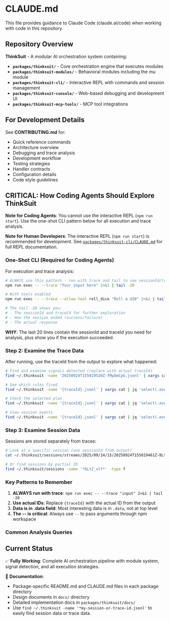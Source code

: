 # CLAUDE.md

This file provides guidance to Claude Code (claude.ai/code) when working with code in this repository.

## Repository Overview

**ThinkSuit** - A modular AI orchestration system containing:
- **`packages/thinksuit/`** - Core orchestration engine that executes modules
- **`packages/thinksuit-modules/`** - Behavioral modules including the mu module
- **`packages/thinksuit-cli/`** - Interactive REPL with commands and session management
- **`packages/thinksuit-console/`** - Web-based debugging and development UI
- **`packages/thinksuit-mcp-tools/`** - MCP tool integrations

## For Development Details

See **CONTRIBUTING.md** for:
- Quick reference commands
- Architecture overview
- Debugging and trace analysis
- Development workflow
- Testing strategies
- Handler contracts
- Configuration details
- Code style guidelines

## CRITICAL: How Coding Agents Should Explore ThinkSuit

**Note for Coding Agents**: You cannot use the interactive REPL (`npm run start`). Use the one-shot CLI pattern below for all execution and trace analysis.

**Note for Human Developers**: The interactive REPL (`npm run start`) is recommended for development. See [`packages/thinksuit-cli/CLAUDE.md`](packages/thinksuit-cli/CLAUDE.md) for full REPL documentation.

### One-Shot CLI (Required for Coding Agents)

For execution and trace analysis:

```bash
# ALWAYS use this pattern - run with trace and tail to see sessionId/traceId
npm run exec -- --trace "Your input here" 2>&1 | tail -20

# With tools enabled
npm run exec -- --trace --allow-tool roll_dice "Roll a d20" 2>&1 | tail -20

# The tail -20 shows you:
# - The sessionId and traceId for further exploration
# - How the session ended (success/failure)
# - The actual response
```

**WHY**: The last 20 lines contain the sessionId and traceId you need for analysis, plus show you if the execution succeeded.

### Step 2: Examine the Trace Data

After running, use the traceId from the output to explore what happened:

```bash
# Find and examine signals detected (replace with actual traceId)
find ~/.thinksuit -name '20250924T155819520Z-fMpbmCpG.jsonl' | xargs cat | jq 'select(.event == "processing.output.generated" and .data.handler == "detectSignals") | .data.facts'

# See which rules fired
find ~/.thinksuit -name '{traceId}.jsonl' | xargs cat | jq 'select(.event == "pipeline.rule_evaluation.trace") | .data.executionTrace[] | {rule: .ruleName, added: .factsAdded[].type}'

# Check the selected plan
find ~/.thinksuit -name '{traceId}.jsonl' | xargs cat | jq 'select(.event == "pipeline.plan_selection.complete") | .data.selectedPlan'

# View session events
find ~/.thinksuit -name '{traceId}.jsonl' | xargs cat | jq 'select(.event | startswith("session.")) | { event, msg, data }'
```

### Step 3: Examine Session Data

Sessions are stored separately from traces:

```bash
# Look at a specific session (use sessionId from output)
cat ~/.thinksuit/sessions/streams/2025/09/24/15/20250924T155819461Z-8LtZ_xlY.jsonl | jq '.'

# Or find sessions by partial ID
find ~/.thinksuit/sessions -name '*8LtZ_xlY*' -type f
```

### Key Patterns to Remember

1. **ALWAYS run with trace**: `npm run exec -- --trace "input" 2>&1 | tail -20`
2. **Use actual IDs**: Replace `{traceId}` with the actual ID from the output
3. **Data is in .data field**: Most interesting data is in `.data`, not at top level
4. **The -- is critical**: Always use `--` to pass arguments through npm workspace

### Common Analysis Queries

## Current Status

✅ **Fully Working**: Complete AI orchestration pipeline with module system, signal detection, and all execution strategies.

📝 **Documentation**:
- Package-specific README.md and CLAUDE.md files in each package directory
- Design documents in `docs/` directory
- Detailed implementation docs in `packages/thinksuit/docs/`
- Use `find ~/.thinksuit -name '*my-session-or-trace-id.jsonl'` to easily find session data or trace data.
